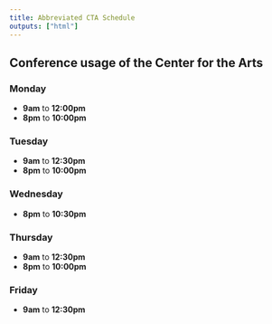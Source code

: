 ```yaml
---
title: Abbreviated CTA Schedule
outputs: ["html"]
---
```


## Conference usage of the Center for the Arts

### Monday

- **9am** to **12:00pm**
- **8pm** to **10:00pm**

### Tuesday

- **9am** to **12:30pm**
- **8pm** to **10:00pm**

### Wednesday

- **8pm** to **10:30pm**

### Thursday

- **9am** to **12:30pm**
- **8pm** to **10:00pm**

### Friday

- **9am** to **12:30pm**
